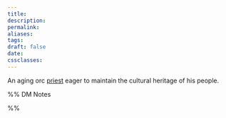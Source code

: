 ```yaml
---
title: 
description: 
permalink: 
aliases: 
tags: 
draft: false
date: 
cssclasses:
---
```

An aging orc [priest](https://www.dndbeyond.com/monsters/16985-priest) eager to maintain the cultural heritage of his people.



%% DM Notes



%%